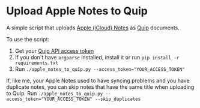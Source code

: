 # Upload Apple Notes to Quip

A simple script that uploads [Apple (iCloud) Notes](https://www.icloud.com/notes) as [Quip](https://quip.com/) documents.

To use the script:
1. Get your [Quip API access token](https://quip.com/api/personal-token)
2. If you don't have `argparse` installed, install it or run `pip install -r requirements.txt`
3. Run `./apple_notes_to_quip.py --access_token="YOUR_ACCESS_TOKEN"`

If, like me, your Apple Notes used to have syncing problems and you have duplicate notes, you can skip notes that have the same title when uploading to Quip. Run `./apple_notes_to_quip.py --access_token="YOUR_ACCESS_TOKEN" --skip_duplicates`
